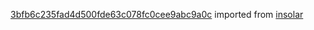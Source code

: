 [3bfb6c235fad4d500fde63c078fc0cee9abc9a0c](https://github.com/insolar/insolar/commit/3bfb6c235fad4d500fde63c078fc0cee9abc9a0c) imported from [insolar](https://github.com/insolar/insolar)
